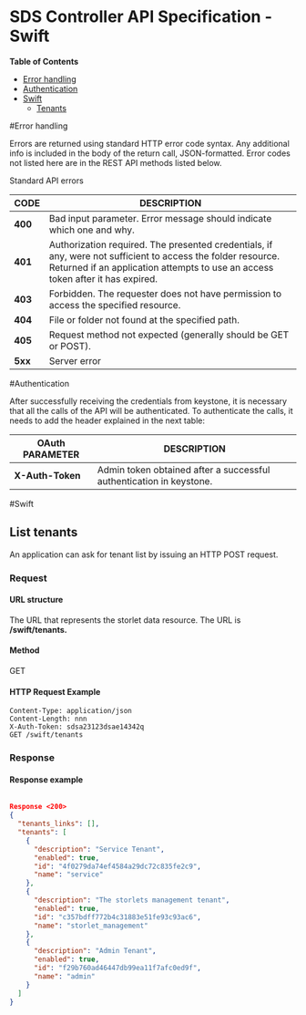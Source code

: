 SDS Controller API Specification - Swift
===========================================
**Table of Contents**

- [Error handling](#error-handling)
- [Authentication](#authentication)
- [Swift](#storlets)
  - [Tenants](#tenants)

#Error handling

Errors are returned using standard HTTP error code syntax. Any additional info is included in the body of the return call, JSON-formatted. Error codes not listed here are in the REST API methods listed below.

Standard API errors

CODE |  DESCRIPTION
--- | ---
**400** | Bad input parameter. Error message should indicate which one and why.
**401** | Authorization required. The presented credentials, if any, were not sufficient to access the folder resource. Returned if an application attempts to use an access token after it has expired.
**403** | Forbidden. The requester does not have permission to access the specified resource.
**404** | File or folder not found at the specified path.
**405** | Request method not expected (generally should be GET or POST).
**5xx** | Server error

#Authentication

After successfully receiving the credentials from keystone, it is necessary that all the calls of the API will be authenticated. To authenticate the calls, it needs to add the header explained in the next table:

OAuth PARAMETER |  DESCRIPTION
--- | ---
**X-Auth-Token** | Admin token obtained after a successful authentication in keystone.

#Swift

## List tenants

An application can ask for tenant list by issuing an HTTP POST request.

### Request

#### URL structure
The URL that represents the storlet data resource. The URL is
**/swift/tenants.**

#### Method
GET

#### HTTP Request Example

```
Content-Type: application/json
Content-Length: nnn
X-Auth-Token: sdsa23123dsae14342q
GET /swift/tenants
```

### Response

#### Response example

```json

Response <200>
{
  "tenants_links": [],
  "tenants": [
    {
      "description": "Service Tenant",
      "enabled": true,
      "id": "4f0279da74ef4584a29dc72c835fe2c9",
      "name": "service"
    },
    {
      "description": "The storlets management tenant",
      "enabled": true,
      "id": "c357bdff772b4c31883e51fe93c93ac6",
      "name": "storlet_management"
    },
    {
      "description": "Admin Tenant",
      "enabled": true,
      "id": "f29b760ad46447db99ea11f7afc0ed9f",
      "name": "admin"
    }
  ]
}
```
